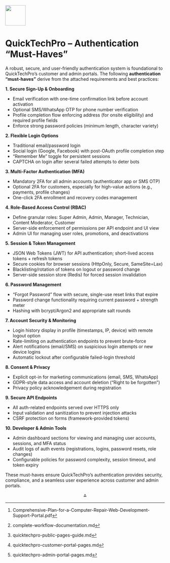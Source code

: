 <img src="https://r2cdn.perplexity.ai/pplx-full-logo-primary-dark%402x.png" style="height:64px;margin-right:32px"/>

# QuickTechPro – Authentication “Must-Haves”

A robust, secure, and user-friendly authentication system is foundational to QuickTechPro’s customer and admin portals. The following **authentication “must-haves”** derive from the attached requirements and best practices:

**1. Secure Sign-Up \& Onboarding**

- Email verification with one-time confirmation link before account activation
- Optional SMS/WhatsApp OTP for phone number verification
- Profile completion flow enforcing address (for onsite eligibility) and required profile fields
- Enforce strong password policies (minimum length, character variety)

**2. Flexible Login Options**

- Traditional email/password login
- Social login (Google, Facebook) with post-OAuth profile completion step
- “Remember Me” toggle for persistent sessions
- CAPTCHA on login after several failed attempts to deter bots

**3. Multi-Factor Authentication (MFA)**

- Mandatory 2FA for all admin accounts (authenticator app or SMS OTP)
- Optional 2FA for customers, especially for high-value actions (e.g., payments, profile changes)
- One-click 2FA enrollment and recovery codes management

**4. Role-Based Access Control (RBAC)**

- Define granular roles: Super Admin, Admin, Manager, Technician, Content Moderator, Customer
- Server-side enforcement of permissions per API endpoint and UI view
- Admin UI for managing user roles, promotions, and deactivations

**5. Session \& Token Management**

- JSON Web Tokens (JWT) for API authentication; short-lived access tokens + refresh tokens
- Secure cookies for browser sessions (HttpOnly, Secure, SameSite=Lax)
- Blacklisting/rotation of tokens on logout or password change
- Server-side session store (Redis) for forced session invalidation

**6. Password Management**

- “Forgot Password” flow with secure, single-use reset links that expire
- Password change functionality requiring current password + strength meter
- Hashing with bcrypt/Argon2 and appropriate salt rounds

**7. Account Security \& Monitoring**

- Login history display in profile (timestamps, IP, device) with remote logout option
- Rate-limiting on authentication endpoints to prevent brute-force
- Alert notifications (email/SMS) on suspicious login attempts or new device logins
- Automatic lockout after configurable failed-login threshold

**8. Consent \& Privacy**

- Explicit opt-in for marketing communications (email, SMS, WhatsApp)
- GDPR-style data access and account deletion (“Right to be forgotten”)
- Privacy policy acknowledgement during registration

**9. Secure API Endpoints**

- All auth-related endpoints served over HTTPS only
- Input validation and sanitization to prevent injection attacks
- CSRF protection on forms (framework-provided tokens)

**10. Developer \& Admin Tools**

- Admin dashboard sections for viewing and managing user accounts, sessions, and MFA status
- Audit logs of auth events (registrations, logins, password resets, role changes)
- Configurable policies for password complexity, session timeout, and token expiry

These must-haves ensure QuickTechPro’s authentication provides security, compliance, and a seamless user experience across customer and admin portals.
<span style="display:none">[^1][^2][^3][^4][^5]</span>

<div style="text-align: center">⁂</div>

[^1]: Comprehensive-Plan-for-a-Computer-Repair-Web-Development-Support-Portal.pdf

[^2]: complete-workflow-documentation.md

[^3]: quicktechpro-public-pages-guide.md

[^4]: quicktechpro-customer-portal-pages.md

[^5]: quicktechpro-admin-portal-pages.md

